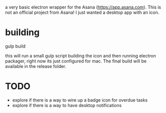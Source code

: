 a very basic electron wrapper for the Asana (https://app.asana.com). This is not an official project from Asana! I just wanted a desktop app with an icon.

building
========

  gulp build


this will run a small gulp script building the icon and then running electron packager, right now its just configured for mac. The final build will be available in the release folder.

TODO
====

- explore if there is a way to wire up a badge icon for overdue tasks
- explore if there is a way to have desktop notifications
